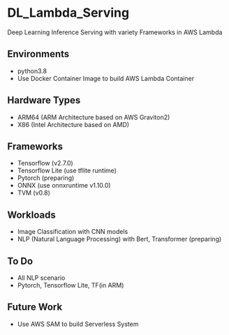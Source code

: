 # DL_Lambda_Serving
Deep Learning Inference Serving with variety Frameworks in AWS Lambda

## Environments
- python3.8
- Use Docker Container Image to build AWS Lambda Container

## Hardware Types
- ARM64 (ARM Architecture based on AWS Graviton2)
- X86 (Intel Architecture based on AMD)

## Frameworks
- Tensorflow (v2.7.0)
- Tensorflow Lite (use tflite runtime)
- Pytorch (preparing)
- ONNX (use onnxruntime v1.10.0)
- TVM (v0.8)

## Workloads
- Image Classification with CNN models
- NLP (Natural Language Processing) with Bert, Transformer (preparing)

## To Do
- All NLP scenario
- Pytorch, Tensorflow Lite, TF(in ARM)

## Future Work
- Use AWS SAM to build Serverless System
